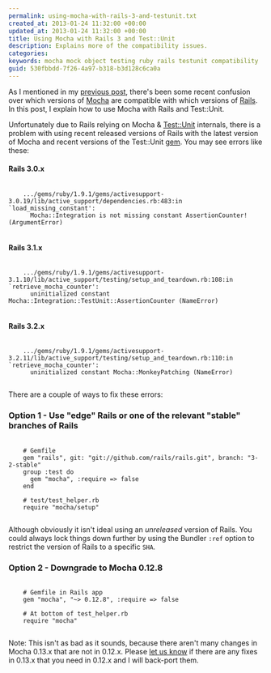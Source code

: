 ```yaml
---
permalink: using-mocha-with-rails-3-and-testunit.txt
created_at: 2013-01-24 11:32:00 +00:00
updated_at: 2013-01-24 11:32:00 +00:00
title: Using Mocha with Rails 3 and Test::Unit
description: Explains more of the compatibility issues.
categories:
keywords: mocha mock object testing ruby rails testunit compatibility
guid: 530fbbdd-7f26-4a97-b318-b3d128c6ca0a
---
```


As I mentioned in my [previous post](/blog/2013-01-24-using-mocha-with-rails-3-and-minitest), there's been some recent confusion over which versions of [Mocha](https://github.com/freerange/mocha) are compatible with which versions of [Rails](http://rubyonrails.org/). In this post, I explain how to use Mocha with Rails and Test::Unit.

Unfortunately due to Rails relying on Mocha & [Test::Unit](https://github.com/test-unit/test-unit) internals, there is a problem with using recent released versions of Rails with the latest version of Mocha and recent versions of the Test::Unit [gem](http://rubygems.org/gems/test-unit). You may see errors like these:

#### Rails 3.0.x

<pre>
  <code>
    .../gems/ruby/1.9.1/gems/activesupport-3.0.19/lib/active_support/dependencies.rb:483:in `load_missing_constant':
      Mocha::Integration is not missing constant AssertionCounter! (ArgumentError)
  </code>
</pre>

#### Rails 3.1.x

<pre>
  <code>
    .../gems/ruby/1.9.1/gems/activesupport-3.1.10/lib/active_support/testing/setup_and_teardown.rb:108:in `retrieve_mocha_counter':
      uninitialized constant Mocha::Integration::TestUnit::AssertionCounter (NameError)
  </code>
</pre>

#### Rails 3.2.x

<pre>
  <code>
    .../gems/ruby/1.9.1/gems/activesupport-3.2.11/lib/active_support/testing/setup_and_teardown.rb:110:in `retrieve_mocha_counter':
      uninitialized constant Mocha::MonkeyPatching (NameError)
  </code>
</pre>

There are a couple of ways to fix these errors:

### Option 1 - Use "edge" Rails or one of the relevant "stable" branches of Rails

<pre>
  <code class="prettyprint">
    # Gemfile
    gem "rails", git: "git://github.com/rails/rails.git", branch: "3-2-stable"
    group :test do
      gem "mocha", :require => false
    end

    # test/test_helper.rb
    require "mocha/setup"
  </code>
</pre>

Although obviously it isn't ideal using an _unreleased_ version of Rails. You could always lock things down further by using the Bundler `:ref` option to restrict the version of Rails to a specific `SHA`.

### Option 2 - Downgrade to Mocha 0.12.8

<pre>
  <code class="prettyprint">
    # Gemfile in Rails app
    gem "mocha", "~> 0.12.8", :require => false

    # At bottom of test_helper.rb
    require "mocha"
  </code>
</pre>

Note: This isn't as bad as it sounds, because there aren't many changes in Mocha 0.13.x that are not in 0.12.x. Please [let us know](https://github.com/freerange/mocha/issues) if there are any fixes in 0.13.x that you need in 0.12.x and I will back-port them.
